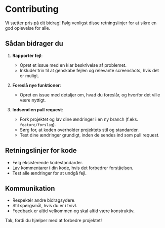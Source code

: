 # Contributing 

Vi sætter pris på dit bidrag! Følg venligst disse retningslinjer for at sikre en god oplevelse for alle.

## Sådan bidrager du

1. **Rapportér fejl**:
   - Opret et issue med en klar beskrivelse af problemet.
   - Inkludér trin til at genskabe fejlen og relevante screenshots, hvis det er muligt.

2. **Foreslå nye funktioner**:
   - Opret en issue med detaljer om, hvad du foreslår, og hvorfor det ville være nyttigt.

3. **Indsend en pull request**:
   - Fork projektet og lav dine ændringer i en ny branch (f.eks. `feature/forslag`).
   - Sørg for, at koden overholder projektets stil og standarder.
   - Test dine ændringer grundigt, inden de sendes ind som pull request.

## Retningslinjer for kode

- Følg eksisterende kodestandarder.
- Lav kommentarer i din kode, hvis det forbedrer forståelsen.
- Test alle ændringer for at undgå fejl.

## Kommunikation

- Respektér andre bidragsydere.
- Stil spørgsmål, hvis du er i tvivl.
- Feedback er altid velkommen og skal altid være konstruktiv.


Tak, fordi du hjælper med at forbedre projektet!
